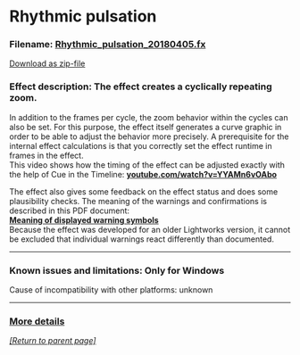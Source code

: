 # Rhythmic pulsation

### Filename: <a href="Rhythmic_pulsation_20180405.fx" download>Rhythmic_pulsation_20180405.fx</a> 
[Download as zip-file](Rhythmic_pulsation_20180405.zip)

### Effect description:  The effect creates a cyclically repeating zoom. 
In addition to the frames per cycle, the zoom behavior within the cycles can also be set. For this purpose, the effect itself generates a curve graphic in order to be able to adjust the behavior more precisely. 
A prerequisite for the internal effect calculations is that you correctly set the effect runtime in frames in the effect.   
This video shows how the timing of the effect can be adjusted exactly with the help of Cue in the Timeline: **[youtube.com/watch?v=YYAMn6vOAbo](https://www.youtube.com/watch?v=YYAMn6vOAbo)**  

The effect also gives some feedback on the effect status and does some plausibility checks. The meaning of the warnings and confirmations is described in this PDF document:  
**[Meaning of displayed warning symbols](Documentation/warning_symbols.pdf)**  
Because the effect was developed for an older Lightworks version, it cannot be excluded that individual warnings react differently than documented.

--------------------------------------------------------------------------

### Known issues and limitations: Only for Windows 
Cause of incompatibility with other platforms: unknown

--------------------------------------------------------------------------

### [More details](Documentation/Details.md)

*[[Return to parent page]](../README.md)*  
